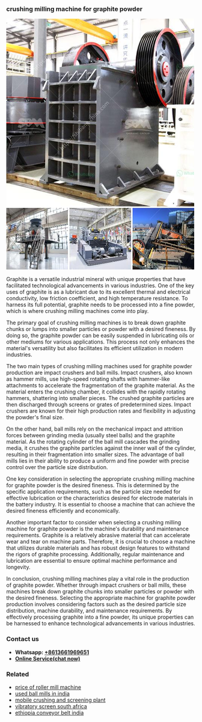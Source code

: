<h3>crushing milling machine for graphite powder</h3><img src='1708589444.jpg' alt=''><p>Graphite is a versatile industrial mineral with unique properties that have facilitated technological advancements in various industries. One of the key uses of graphite is as a lubricant due to its excellent thermal and electrical conductivity, low friction coefficient, and high temperature resistance. To harness its full potential, graphite needs to be processed into a fine powder, which is where crushing milling machines come into play.</p><p>The primary goal of crushing milling machines is to break down graphite chunks or lumps into smaller particles or powder with a desired fineness. By doing so, the graphite powder can be easily suspended in lubricating oils or other mediums for various applications. This process not only enhances the material's versatility but also facilitates its efficient utilization in modern industries.</p><p>The two main types of crushing milling machines used for graphite powder production are impact crushers and ball mills. Impact crushers, also known as hammer mills, use high-speed rotating shafts with hammer-like attachments to accelerate the fragmentation of the graphite material. As the material enters the crushing chamber, it collides with the rapidly rotating hammers, shattering into smaller pieces. The crushed graphite particles are then discharged through screens or grates of predetermined sizes. Impact crushers are known for their high production rates and flexibility in adjusting the powder's final size.</p><p>On the other hand, ball mills rely on the mechanical impact and attrition forces between grinding media (usually steel balls) and the graphite material. As the rotating cylinder of the ball mill cascades the grinding media, it crushes the graphite particles against the inner wall of the cylinder, resulting in their fragmentation into smaller sizes. The advantage of ball mills lies in their ability to produce a uniform and fine powder with precise control over the particle size distribution.</p><p>One key consideration in selecting the appropriate crushing milling machine for graphite powder is the desired fineness. This is determined by the specific application requirements, such as the particle size needed for effective lubrication or the characteristics desired for electrode materials in the battery industry. It is essential to choose a machine that can achieve the desired fineness efficiently and economically.</p><p>Another important factor to consider when selecting a crushing milling machine for graphite powder is the machine's durability and maintenance requirements. Graphite is a relatively abrasive material that can accelerate wear and tear on machine parts. Therefore, it is crucial to choose a machine that utilizes durable materials and has robust design features to withstand the rigors of graphite processing. Additionally, regular maintenance and lubrication are essential to ensure optimal machine performance and longevity.</p><p>In conclusion, crushing milling machines play a vital role in the production of graphite powder. Whether through impact crushers or ball mills, these machines break down graphite chunks into smaller particles or powder with the desired fineness. Selecting the appropriate machine for graphite powder production involves considering factors such as the desired particle size distribution, machine durability, and maintenance requirements. By effectively processing graphite into a fine powder, its unique properties can be harnessed to enhance technological advancements in various industries.</p><h3>Contact us</h3><ul><li><strong>Whatsapp:&nbsp;<a href="https://wa.me/8613661969651">+8613661969651</a></strong></li><li><a href="https://swt.shibang-china.com/?git&amp;zhl&amp;crushing milling machine for graphite powder"><strong>Online Service(chat now)</strong></a></li></ul><h3>Related</h3><ul><li><a href='price of roller mill machine.md'>price of roller mill machine</a></li><li><a href='used ball mills in india.md'>used ball mills in india</a></li><li><a href='mobile crushing and screening plant.md'>mobile crushing and screening plant</a></li><li><a href='vibratory screen south africa.md'>vibratory screen south africa</a></li><li><a href='ethiopia conveyor belt india.md'>ethiopia conveyor belt india</a></li></ul>